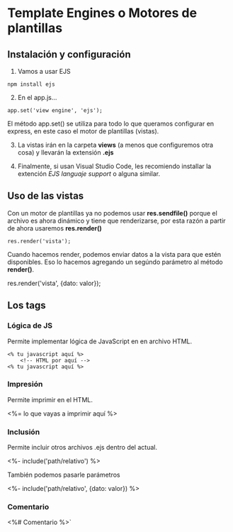 # Template Engines o Motores de plantillas

## Instalación y configuración

1. Vamos a usar EJS

`npm install ejs`

2. En el app.js...

`app.set('view engine', 'ejs');`

El método app.set() se utiliza para todo lo que queramos configurar en express, en este caso el motor de plantillas (vistas).

3. La vistas irán en la carpeta **views** (a menos que configuremos otra cosa) y llevarán la extensión **.ejs**

4. Finalmente, si usan Visual Studio Code, les recomiendo installar la extención _EJS languaje support_ o alguna similar.

## Uso de las vistas

Con un motor de plantillas ya no podemos usar **res.sendfile()** porque el archivo es ahora dinámico y tiene que renderizarse, por esta razón a partir de ahora usaremos **res.render()**

`res.render('vista');`

Cuando hacemos render, podemos enviar datos a la vista para que estén disponibles. Eso lo hacemos agregando un segúndo parámetro al método **render()**.

res.render('vista', {dato: valor});

## Los tags

### Lógica de JS

Permite implementar lógica de JavaScript en en archivo HTML.

```
<% tu javascript aquí %>
    <!-- HTML por aquí -->
<% tu javascript aquí %>
```

### Impresión
Permite imprimir en el HTML.

<%= lo que vayas a imprimir aquí %>

### Inclusión

Permite incluir otros archivos .ejs dentro del actual.

<%- include('path/relativo') %>

También podemos pasarle parámetros

<%- include('path/relativo', {dato: valor}) %>

### Comentario

<%# Comentario %>`
